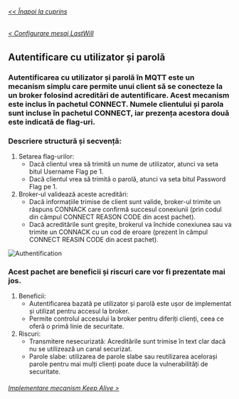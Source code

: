 ###### [<< Înapoi la cuprins](../Cuprins.md)
###### [< Configurare mesaj LastWill](05.%20Configurare%20mesaj%20LastWill.md)
## Autentificare cu utilizator și parolă
### Autentificarea cu utilizator și parolă în MQTT este un mecanism simplu care permite unui client să se conecteze la un broker folosind acreditări de autentificare. Acest mecanism este inclus în pachetul CONNECT. Numele clientului și parola sunt incluse în pachetul CONNECT, iar prezența acestora două este indicată de flag-uri.
### Descriere structură și secvență:
1. Setarea flag-urilor:
    - Dacă clientul vrea să trimită un nume de utilizator, atunci va seta bitul Username Flag pe 1.
    - Dacă clientul vrea să trimită o parolă, atunci va seta bitul Password Flag pe 1.
2. Broker-ul validează aceste acreditări:
    - Dacă informațiile trimise de client sunt valide, broker-ul trimite un răspuns CONNACK care confirmă succesul conexiunii (prin codul din câmpul CONNECT REASON CODE din acest pachet).
    - Dacă acreditările sunt greșite, brokerul va închide conexiunea sau va trimite un CONNACK cu un cod de eroare (prezent în câmpul CONNECT REASIN CODE din acest pachet).
      
![Authentification](../Img/Authentification.png)
### Acest pachet are beneficii și riscuri care vor fi prezentate mai jos.
1. Beneficii:
    - Autentificarea bazată pe utilizator și parolă este ușor de implementat și utilizat pentru accesul la broker.
    - Permite controlul accesului la broker pentru diferiți clienți, ceea ce oferă o primă linie de securitate.
2. Riscuri:
    - Transmitere nesecurizată: Acreditările sunt trimise în text clar dacă nu se utilizează un canal securizat.
    - Parole slabe: utilizarea de parole slabe sau reutilizarea acelorași parole pentru mai mulți clienți poate duce la vulnerabilități de securitate.
###### [Implementare mecanism Keep Alive >](07.%20Implementare%20mecanism%20Keep%20Alive.md)
